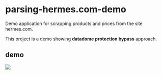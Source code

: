 # parsing-hermes.com-demo
Demo application for scrapping products and prices from the site hermes.com.

This project is a demo showing **datadome protection bypass** approach.

## demo 
![](https://github.com/cuspy111software/parsing-hermes.com-demo/blob/main/demo.gif)
